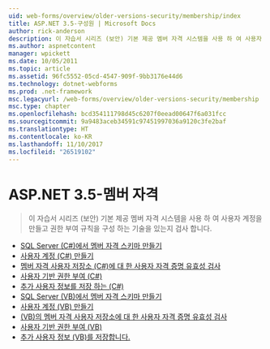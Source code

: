 ```yaml
---
uid: web-forms/overview/older-versions-security/membership/index
title: ASP.NET 3.5-구성원 | Microsoft Docs
author: rick-anderson
description: 이 자습서 시리즈 (보안) 기본 제공 멤버 자격 시스템을 사용 하 여 사용자 계정을 만들고 권한 부여 규칙을 구성 하는 기술을 있는지 검사 합니다.
ms.author: aspnetcontent
manager: wpickett
ms.date: 10/05/2011
ms.topic: article
ms.assetid: 96fc5552-05cd-4547-909f-9bb3176e44d6
ms.technology: dotnet-webforms
ms.prod: .net-framework
msc.legacyurl: /web-forms/overview/older-versions-security/membership
msc.type: chapter
ms.openlocfilehash: bcd354111798d45c6207f0eead00647f6a031fcc
ms.sourcegitcommit: 9a9483aceb34591c97451997036a9120c3fe2baf
ms.translationtype: HT
ms.contentlocale: ko-KR
ms.lasthandoff: 11/10/2017
ms.locfileid: "26519102"
---
```

<a name="aspnet-35---membership"></a>ASP.NET 3.5-멤버 자격
====================
> 이 자습서 시리즈 (보안) 기본 제공 멤버 자격 시스템을 사용 하 여 사용자 계정을 만들고 권한 부여 규칙을 구성 하는 기술을 있는지 검사 합니다.


- [SQL Server (C#)에서 멤버 자격 스키마 만들기](creating-the-membership-schema-in-sql-server-cs.md)
- [사용자 계정 (C#) 만들기](creating-user-accounts-cs.md)
- [멤버 자격 사용자 저장소 (C#)에 대 한 사용자 자격 증명 유효성 검사](validating-user-credentials-against-the-membership-user-store-cs.md)
- [사용자 기반 권한 부여 (C#)](user-based-authorization-cs.md)
- [추가 사용자 정보를 저장 하는 (C#)](storing-additional-user-information-cs.md)
- [SQL Server (VB)에서 멤버 자격 스키마 만들기](creating-the-membership-schema-in-sql-server-vb.md)
- [사용자 계정 (VB) 만들기](creating-user-accounts-vb.md)
- [(VB)의 멤버 자격 사용자 저장소에 대 한 사용자 자격 증명 유효성 검사](validating-user-credentials-against-the-membership-user-store-vb.md)
- [사용자 기반 권한 부여 (VB)](user-based-authorization-vb.md)
- [추가 사용자 정보 (VB)를 저장합니다.](storing-additional-user-information-vb.md)
